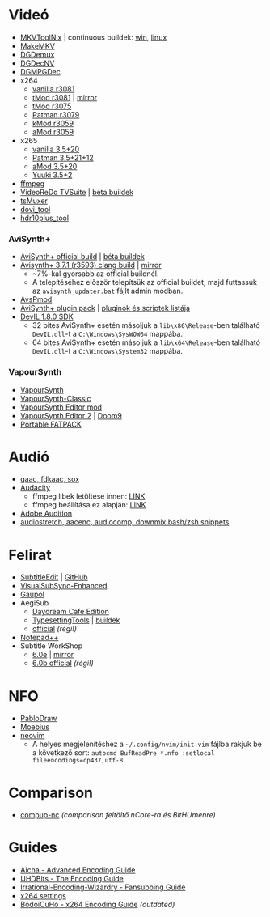 # Videó
- [MKVToolNix](https://mkvtoolnix.download/downloads.html) | continuous buildek: [win](https://mkvtoolnix.download/windows/continuous/64-bit/), [linux](https://mkvtoolnix.download/appimage/continuous)
- [MakeMKV](https://www.makemkv.com/)
- [DGDemux](http://rationalqm.us/dgdemux/binaries/)
- [DGDecNV](http://rationalqm.us/dgdecnv/binaries/)
- [DGMPGDec](http://rationalqm.us/dgmpgdec/)
- x264
  - [vanilla r3081](https://artifacts.videolan.org/x264/release-win64/)
  - [tMod r3081](https://emma.cloud.tabdigital.eu/s/rrHWew8eH8R8ezc) | [mirror](https://drive.google.com/drive/folders/18UzdSN66G0I646w9sP1qsCZuPO52CwYP)
  - [tMod r3075](https://github.com/jpsdr/x264/releases)
  - [Patman r3079](https://github.com/Patman86/x264-Mod-by-Patman/releases)
  - [kMod r3059](https://github.com/cshmnyfy/x264-kMod-patches/releases)
  - [aMod r3059](https://github.com/DJATOM/x264-aMod/releases)
- x265
  - [vanilla 3.5+20](http://msystem.waw.pl/x265/)
  - [Patman 3.5+21+12](https://github.com/Patman86/x265-Mod-by-Patman/releases)
  - [aMod 3.5+20](https://github.com/DJATOM/x265-aMod/releases/)
  - [Yuuki 3.5+2](https://down.7086.in/x265-Yuuki-Asuna/)
- [ffmpeg](https://ffmpeg.org/download.html)
- [VideoReDo TVSuite](https://ncore.pro/torrents.php?action=details&id=3248269) | [béta buildek](https://www.videoredo.net/msgBoard/index.php?resources/videoredo-tvsuite-v6-beta.3/)
- [tsMuxer](https://github.com/justdan96/tsMuxer/releases)
- [dovi_tool](https://github.com/quietvoid/dovi_tool/releases)
- [hdr10plus_tool](https://github.com/quietvoid/hdr10plus_tool/releases)

### AviSynth+
- [AviSynth+ official build](https://github.com/AviSynth/AviSynthPlus/releases) | [béta buildek](https://forum.doom9.org/showthread.php?t=181351)
- [Avisynth+ 3.7.1 (r3593) clang build](https://cloud01.opsdata.ch/index.php/s/xeMjWNC6biXcoeC) | [mirror](https://drive.google.com/drive/folders/1oJunPPq9C30d-ZIb_7RgXaFFaGujMoJY)
  - ~7%-kal gyorsabb az official buildnél.
  - A telepítéséhez először telepítsük az official buildet, majd futtassuk az `avisynth_updater.bat` fájlt admin módban.
- [AvsPmod](https://github.com/gispos/AvsPmod/releases)
- [AviSynth+ plugin pack](https://gitlab.com/uvz/AviSynthPlus-Plugins-Scripts) | [pluginok és scriptek listája](https://docs.google.com/spreadsheets/d/1-R-LZ2U5y6N6gV40PuYWQvXBzKCeGZ8iGDmQGpT85Jw)
- [DevIL 1.8.0 SDK](http://openil.sourceforge.net/download.php)
  - 32 bites AviSynth+ esetén másoljuk a `lib\x86\Release`-ben található `DevIL.dll`-t a `C:\Windows\SysWOW64` mappába.
  - 64 bites AviSynth+ esetén másoljuk a `lib\x64\Release`-ben található `DevIL.dll`-t a `C:\Windows\System32` mappába.

### VapourSynth
- [VapourSynth](https://github.com/vapoursynth/vapoursynth/releases)
- [VapourSynth-Classic](https://github.com/AmusementClub/vapoursynth-classic/releases)
- [VapourSynth Editor mod](https://github.com/YomikoR/VapourSynth-Editor/releases)
- [VapourSynth Editor 2](https://bitbucket.org/gundamftw/vapoursynth-editor-2/downloads/) | [Doom9](https://forum.doom9.org/showthread.php?t=181708)
- [Portable FATPACK](https://github.com/theChaosCoder/vapoursynth-portable-FATPACK/releases)

# Audió
- [qaac, fdkaac, sox](https://cloud01.opsdata.ch/index.php/s/CWptD6kwGSSisHi)
- [Audacity](https://drive.google.com/file/d/1D_RFVYeRzGLObhrLnMYm3SNZfcAOL-jO)
  - ffmpeg libek letöltése innen: [LINK](https://github.com/88keyz/Zeranoe/releases/tag/20200831-4a11a6f-w32-shared)
  - ffmpeg beállítása ez alapján: [LINK](https://manual.audacityteam.org/man/installing_ffmpeg_for_windows.html)
- [Adobe Audition](https://ncore.pro/torrents.php?action=details&id=3249667)
- [audiostretch, aacenc, audiocomp, downmix bash/zsh snippets](https://github.com/encoding-hun/snippets)

# Felirat
- [SubtitleEdit](https://nikse.dk/SubtitleEdit/) | [GitHub](https://github.com/SubtitleEdit/subtitleedit/releases)
- [VisualSubSync-Enhanced](https://github.com/Red5goahead/VisualSubSync-Enhanced/releases)
- [Gaupol](https://otsaloma.io/gaupol/)
- AegiSub
  - [Daydream Cafe Edition](https://github.com/Ristellise/AegisubDC/releases)
  - [TypesettingTools](https://github.com/TypesettingTools/Aegisub) | [buildek](https://thevacuumof.space/builds/)
  - [official](https://github.com/Aegisub/Aegisub/releases) *(régi!)*
- [Notepad++](https://notepad-plus-plus.org/downloads/)
- Subtitle WorkShop
  - [6.0e](https://sourceforge.net/projects/subtitle-workshop-classic) | [mirror](https://www.videohelp.com/software/Subtitle-Workshop)
  - [6.0b official](http://subworkshop.sourceforge.net/) *(régi!)*

# NFO
- [PabloDraw](http://picoe.ca/products/pablodraw)
- [Moebius](https://github.com/blocktronics/moebius/releases)
- [neovim](https://github.com/neovim/neovim/releases)
  - A helyes megjelenítéshez a `~/.config/nvim/init.vim` fájlba rakjuk be a következő sort: `autocmd BufReadPre *.nfo :setlocal fileencodings=cp437,utf-8`

# Comparison
- [compup-nc](https://github.com/pcroland/compup-nc) *(comparison feltöltő nCore-ra és BitHUmenre)*

# Guides
- [Aicha - Advanced Encoding Guide](https://silentaperture.gitlab.io/mdbook-guide)
- [UHDBits - The Encoding Guide](https://encoding-guide.neocities.org/)
- [Irrational-Encoding-Wizardry - Fansubbing Guide](https://guide.encode.moe/)
- [x264 settings](http://www.chaneru.com/Roku/HLS/X264_Settings.htm)
- [BodoiCuHo -  x264 Encoding Guide](https://bodoicuho.ucoz.ru/) *(outdated)*
